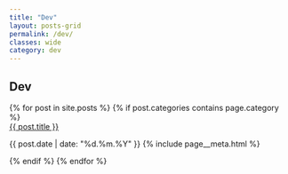 ```yaml
---
title: "Dev"
layout: posts-grid
permalink: /dev/
classes: wide
category: dev
---
```


<section>
    <h1>Dev</h1>
    <section class="section__grid">
        {% for post in site.posts %}
            {% if post.categories contains page.category %}
                <article class="article__grid">
                    <a href="{{ post.url | relative_url }}">{{ post.title }}</a>
                    <p>
                        <time>{{ post.date | date: "%d.%m.%Y" }}</time>
                        {% include page__meta.html %}
                    </p>
                </article>
            {% endif %}
        {% endfor %}
    </section>
</section>
